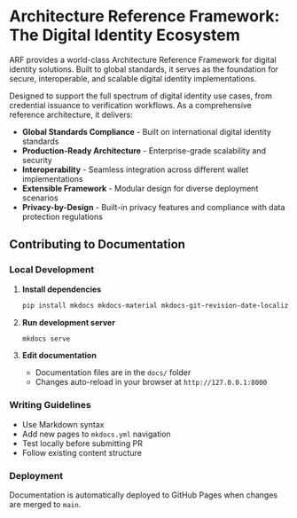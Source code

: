 # Architecture Reference Framework: The Digital Identity Ecosystem

ARF provides a world-class Architecture Reference Framework for digital identity solutions. Built to global standards, it serves as the foundation for secure, interoperable, and scalable digital identity implementations.

Designed to support the full spectrum of digital identity use cases, from credential issuance to verification workflows. As a comprehensive reference architecture, it delivers:

- **Global Standards Compliance** - Built on international digital identity standards
- **Production-Ready Architecture** - Enterprise-grade scalability and security
- **Interoperability** - Seamless integration across different wallet implementations
- **Extensible Framework** - Modular design for diverse deployment scenarios
- **Privacy-by-Design** - Built-in privacy features and compliance with data protection regulations

## Contributing to Documentation

### Local Development

1. **Install dependencies**

   ```bash
   pip install mkdocs mkdocs-material mkdocs-git-revision-date-localized-plugin mkdocs-glightbox mkdocs-minify-plugin mkdocs-material[recommended]
   ```

2. **Run development server**

   ```bash
   mkdocs serve
   ```

3. **Edit documentation**
   - Documentation files are in the `docs/` folder
   - Changes auto-reload in your browser at `http://127.0.0.1:8000`

### Writing Guidelines

- Use Markdown syntax
- Add new pages to `mkdocs.yml` navigation
- Test locally before submitting PR
- Follow existing content structure

### Deployment

Documentation is automatically deployed to GitHub Pages when changes are merged to `main`.
